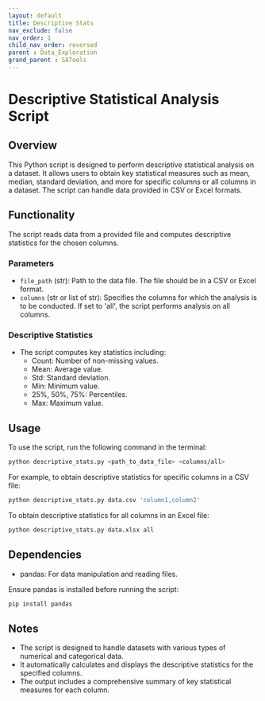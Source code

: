 ```yaml
---
layout: default
title: Descriptive Stats
nav_exclude: false
nav_order: 1
child_nav_order: reversed
parent : Data_Exploration
grand_parent : SATools
---
```


# Descriptive Statistical Analysis Script

## Overview

This Python script is designed to perform descriptive statistical analysis on a dataset. It allows users to obtain key statistical measures such as mean, median, standard deviation, and more for specific columns or all columns in a dataset. The script can handle data provided in CSV or Excel formats.

## Functionality

The script reads data from a provided file and computes descriptive statistics for the chosen columns.

### Parameters

- `file_path` (str): Path to the data file. The file should be in a CSV or Excel format.
- `columns` (str or list of str): Specifies the columns for which the analysis is to be conducted. If set to 'all', the script performs analysis on all columns.

### Descriptive Statistics

- The script computes key statistics including:
  - Count: Number of non-missing values.
  - Mean: Average value.
  - Std: Standard deviation.
  - Min: Minimum value.
  - 25%, 50%, 75%: Percentiles.
  - Max: Maximum value.

## Usage

To use the script, run the following command in the terminal:

```bash
python descriptive_stats.py <path_to_data_file> <columns/all>
```

For example, to obtain descriptive statistics for specific columns in a CSV file:

```bash
python descriptive_stats.py data.csv 'column1,column2'
```

To obtain descriptive statistics for all columns in an Excel file:

```bash
python descriptive_stats.py data.xlsx all
```

## Dependencies

- pandas: For data manipulation and reading files.

Ensure pandas is installed before running the script:

```bash
pip install pandas
```

## Notes

- The script is designed to handle datasets with various types of numerical and categorical data.
- It automatically calculates and displays the descriptive statistics for the specified columns.
- The output includes a comprehensive summary of key statistical measures for each column.

